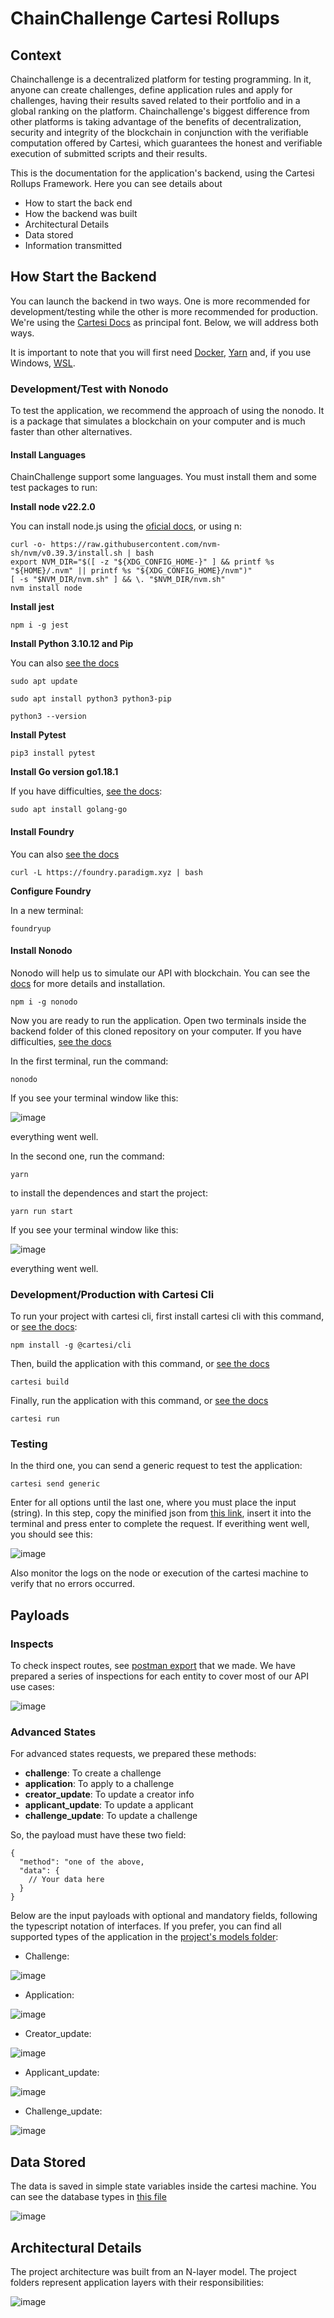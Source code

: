 # ChainChallenge Cartesi Rollups

## Context

Chainchallenge is a decentralized platform for testing programming. In it, anyone can create challenges, define application rules and apply for challenges, having their results saved related to their portfolio and in a global ranking on the platform. Chainchallenge's biggest difference from other platforms is taking advantage of the benefits of decentralization, security and integrity of the blockchain in conjunction with the verifiable computation offered by Cartesi, which guarantees the honest and verifiable execution of submitted scripts and their results.

This is the documentation for the application's backend, using the Cartesi Rollups Framework. Here you can see details about
- How to start the back end
- How the backend was built
- Architectural Details
- Data stored
- Information transmitted

## How Start the Backend

You can launch the backend in two ways. One is more recommended for development/testing while the other is more recommended for production. We're using the [Cartesi Docs](https://docs.cartesi.io/cartesi-rollups/1.3/development/running-the-application/) as principal font. Below, we will address both ways.

It is important to note that you will first need [Docker](https://www.docker.com/), [Yarn](https://classic.yarnpkg.com/lang/en/docs/) and, if you use Windows, [WSL](https://learn.microsoft.com/en-us/windows/wsl/install).

### Development/Test with Nonodo

To test the application, we recommend the approach of using the nonodo. It is a package that simulates a blockchain on your computer and is much faster than other alternatives.


#### **Install Languages**

ChainChallenge support some languages. You must install them and some test packages to run:

**Install node v22.2.0**

You can install node.js using the [oficial docs](https://nodejs.org/en/download/package-manager/current), or using n:

```
curl -o- https://raw.githubusercontent.com/nvm-sh/nvm/v0.39.3/install.sh | bash
export NVM_DIR="$([ -z "${XDG_CONFIG_HOME-}" ] && printf %s "${HOME}/.nvm" || printf %s "${XDG_CONFIG_HOME}/nvm")"
[ -s "$NVM_DIR/nvm.sh" ] && \. "$NVM_DIR/nvm.sh"
nvm install node
```

**Install jest**
```
npm i -g jest
```

**Install Python 3.10.12 and Pip**

You can also [see the docs](https://www.python.org/)

```
sudo apt update
```

```
sudo apt install python3 python3-pip
```

```
python3 --version
```

**Install Pytest**

```
pip3 install pytest
```

**Install Go version go1.18.1**

If you have difficulties, [see the docs](https://go.dev/):

```
sudo apt install golang-go
```

#### **Install Foundry**

You can also [see the docs](https://book.getfoundry.sh/anvil/)

```
curl -L https://foundry.paradigm.xyz | bash
```

**Configure Foundry**

In a new terminal:

```
foundryup
```

#### **Install Nonodo**

Nonodo will help us to simulate our API with blockchain. You can see the [docs](https://docs.cartesi.io/cartesi-rollups/1.3/development/running-the-application/#install-nonodo) for more details and installation.

```
npm i -g nonodo
```


Now you are ready to run the application. Open two terminals inside the backend folder of this cloned repository on your computer. If you have difficulties, [see the docs](https://docs.cartesi.io/cartesi-rollups/1.3/development/running-the-application/)

In the first terminal, run the command:

```
nonodo
```

If you see your terminal window like this:

![image](https://github.com/ChainChallange/ChainChallenge/assets/110608373/d1e6aac7-64ed-4ac4-bf35-233b26b89ba5)

everything went well.


In the second one, run the command:

```
yarn
```

to install the dependences and start the project:

```
yarn run start
```

If you see your terminal window like this:

![image](https://github.com/ChainChallange/ChainChallenge/assets/110608373/537e2b6b-5974-494c-9126-5f6ee3d00cd1)

everything went well.

### Development/Production with Cartesi Cli

To run your project with cartesi cli, first install cartesi cli with this command, or [see the docs](https://docs.cartesi.io/cartesi-rollups/1.3/development/installation/):

```
npm install -g @cartesi/cli
```

Then, build the application with this command, or [see the docs](https://docs.cartesi.io/cartesi-rollups/1.3/development/building-the-application/)

```
cartesi build
```

Finally, run the application with this command, or [see the docs](https://docs.cartesi.io/cartesi-rollups/1.3/development/running-the-application/)

```
cartesi run
```

### Testing

In the third one, you can send a generic request to test the application:

```
cartesi send generic
```

Enter for all options until the last one, where you must place the input (string). In this step, copy the minified json from [this link](./docs/inputs/createMinimalChallenge.json), insert it into the terminal and press enter to complete the request. If everithing went well, you should see this:

![image](https://github.com/ChainChallange/ChainChallenge/assets/110608373/8b8b6bc5-bb0c-44cd-a40a-9ec26c1dbdbd)

Also monitor the logs on the node or execution of the cartesi machine to verify that no errors occurred.


## Payloads

### Inspects

To check inspect routes, see [postman export](./docs/inspects/inspects-postman.json) that we made. We have prepared a series of inspections for each entity to cover most of our API use cases:

![image](https://github.com/ChainChallange/ChainChallenge/assets/110608373/6d6741b5-c668-4f0b-90be-48d6b4e6691a)


### Advanced States

For advanced states requests, we prepared these methods:

- **challenge**: To create a challenge
- **application**: To apply to a challenge
- **creator_update**: To update a creator info
- **applicant_update**: To update a applicant
- **challenge_update**: To update a challenge

So, the payload must have these two field:

```
{
  "method": "one of the above,
  "data": {
    // Your data here
  }
}
```

Below are the input payloads with optional and mandatory fields, following the typescript notation of interfaces. If you prefer, you can find all supported types of the application in the [project's models folder](./src/models):

- Challenge:

![image](https://github.com/ChainChallange/ChainChallenge/assets/110608373/1b9bbec8-61e6-4cee-9653-cd32455469a2)


- Application:
  
![image](https://github.com/ChainChallange/ChainChallenge/assets/110608373/2084cb8e-d3cb-412d-b4ca-c51378cd28ad)


- Creator_update:

![image](https://github.com/ChainChallange/ChainChallenge/assets/110608373/7ae42aa0-6ac9-4352-8609-d7722e7eafbc)


- Applicant_update:

![image](https://github.com/ChainChallange/ChainChallenge/assets/110608373/11cecd80-6fbd-4123-878b-cd3a3701efb4)


- Challenge_update:

![image](https://github.com/ChainChallange/ChainChallenge/assets/110608373/27e59cb6-bbca-4daf-8e11-c0a89c40dd67)

## Data Stored

The data is saved in simple state variables inside the cartesi machine. You can see the database types in [this file](./src/database/IDatabase.ts)

![image](https://github.com/ChainChallange/ChainChallenge/assets/110608373/377a4644-5c48-4092-8a6c-cfefb6171861)

## Architectural Details

The project architecture was built from an N-layer model. The project folders represent application layers with their responsibilities:

![image](https://github.com/ChainChallange/ChainChallenge/assets/110608373/696774cb-49d4-41ff-be16-c236b64b812d)

